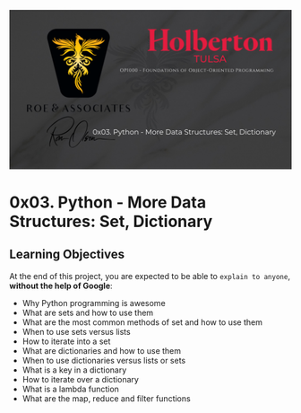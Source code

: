 ![0x03. Python - More Data Structures: Set, Dictionary](https://github.com/ronroeandassociates/assets/blob/master/images/0x03_python_more_data_structures_banner.png)

# 0x03. Python - More Data Structures: Set, Dictionary

## Learning Objectives

At the end of this project, you are expected to be able to `explain to anyone`, **without the help of Google**:

- Why Python programming is awesome
- What are sets and how to use them
- What are the most common methods of set and how to use them
- When to use sets versus lists
- How to iterate into a set
- What are dictionaries and how to use them
- When to use dictionaries versus lists or sets
- What is a key in a dictionary
- How to iterate over a dictionary
- What is a lambda function
- What are the map, reduce and filter functions
